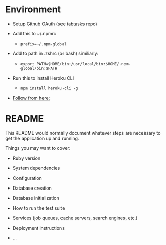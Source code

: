 # Environment

* Setup Github OAuth (see tabtasks repo)

* Add this to ~/.npmrc
  * `prefix=~/.npm-global`

* Add to path in .zshrc (or bash) similiarly:
  * `export PATH=$HOME/bin:/usr/local/bin:$HOME/.npm-global/bin:$PATH`

* Run this to install Heroku CLI
  * `npm install heroku-cli -g`

* [Follow from here:](https://devcenter.heroku.com/articles/getting-started-with-rails5#deploy-your-application-to-heroku)


# README

This README would normally document whatever steps are necessary to get the
application up and running.

Things you may want to cover:

* Ruby version

* System dependencies

* Configuration

* Database creation

* Database initialization

* How to run the test suite

* Services (job queues, cache servers, search engines, etc.)

* Deployment instructions

* ...
